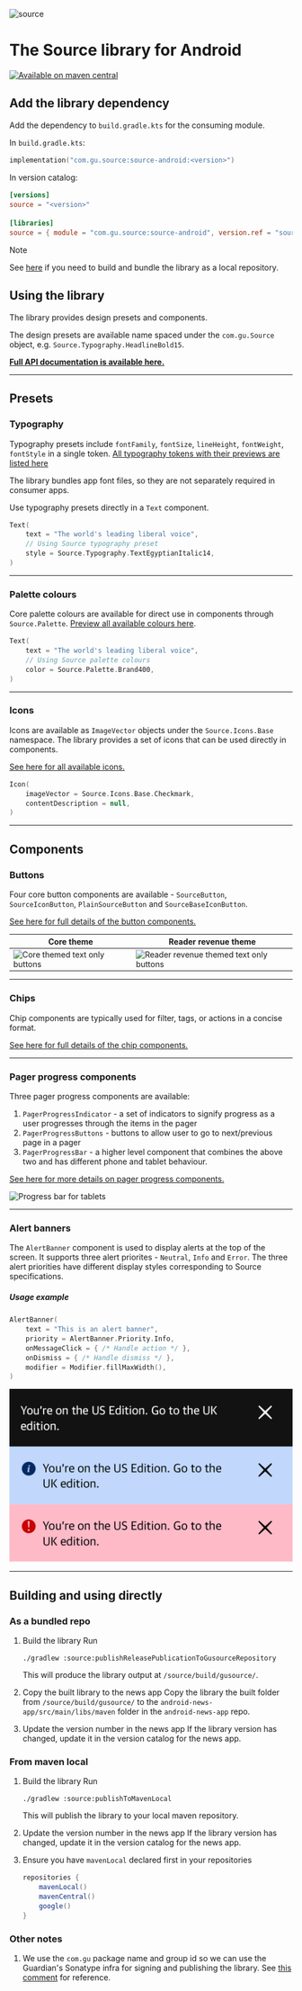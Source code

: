 ![source](https://github.com/guardian/source-android/assets/79363218/3aecb407-00f6-4472-a662-7504d5f0315f)

# The Source library for Android

[![Available on maven central](https://maven-badges.herokuapp.com/maven-central/com.gu.source/source-android/badge.svg)](https://central.sonatype.com/artifact/com.gu.source/source-android)


## Add the library dependency

Add the dependency to `build.gradle.kts` for the consuming module.

In `build.gradle.kts`:

```kotlin
implementation("com.gu.source:source-android:<version>")
```

In version catalog:
```toml
[versions]
source = "<version>"

[libraries]
source = { module = "com.gu.source:source-android", version.ref = "source" }
```

<!-- Alternatively, add it to your app's core design module as an `api` dependency. It will be transitively available to all other modules:

```kotlin
api("com.gu.source:source-android:<version>")
```-->

> [!note]
> See [here](#building-and-using-directly) if you need to build and bundle the library as a local repository.

## Using the library

The library provides design presets and components.

The design presets are available name spaced under the `com.gu.Source` object, e.g. `Source.Typography.HeadlineBold15`.

**[Full API documentation is available here.](https://guardian.github.io/source-apps/android/docs/index.html)**

---

## Presets

### Typography

Typography presets include `fontFamily`, `fontSize`, `lineHeight`, `fontWeight`, `fontStyle` in a single token. [All typography tokens with their previews are listed here](source/src/main/kotlin/com/gu/source/presets/typography/README.md)

The library bundles app font files, so they are not separately required in consumer apps.

Use typography presets directly in a `Text` component.

```kotlin
Text(
    text = "The world's leading liberal voice",
    // Using Source typography preset
    style = Source.Typography.TextEgyptianItalic14,
)
```

---

### Palette colours

Core palette colours are available for direct use in components through `Source.Palette`. [Preview all available colours here](source/src/main/kotlin/com/gu/source/presets/palette/palette.png).

```kotlin
Text(
    text = "The world's leading liberal voice",
    // Using Source palette colours
    color = Source.Palette.Brand400,
)
```

---

### Icons

Icons are available as `ImageVector` objects under the `Source.Icons.Base` namespace. The library provides a set of icons that can be used directly in components.

[See here for all available icons.][icons]

```kotlin
Icon(
    imageVector = Source.Icons.Base.Checkmark,
    contentDescription = null,
)
```

---

## Components

### Buttons

Four core button components are available - `SourceButton`, `SourceIconButton`, `PlainSourceButton` and `SourceBaseIconButton`.

[See here for full details of the button components.][buttons]

| Core theme | Reader revenue theme |
| --- | --- |
| ![Core themed text only buttons](https://github.com/user-attachments/assets/e69393fb-675b-4f0e-9f52-62a28736bcfc) | ![Reader revenue themed text only buttons](https://github.com/user-attachments/assets/7ca3d409-252e-45e1-964f-efd03b1ebe39) |

---

### Chips

Chip components are typically used for filter, tags, or actions in a concise 
format.

[See here for full details of the chip components.][chips]

---

### Pager progress components

Three pager progress components are available:

1. `PagerProgressIndicator` - a set of indicators to signify progress as a user
progresses through the items in the pager
2. `PagerProgressButtons` - buttons to allow user to go to next/previous page
in a pager
3. `PagerProgressBar` - a higher level component that combines the above two
and has different phone and tablet behaviour.

[See here for more details on pager progress components.][pager]


![Progress bar for tablets](https://github.com/user-attachments/assets/ec1c2520-8c2c-42c0-9a8c-631054e77a67)

---

### Alert banners

The `AlertBanner` component is used to display alerts at the top of the screen. It supports three
alert priorites - `Neutral`, `Info` and `Error`. The three alert priorities have different display
styles corresponding to Source specifications.

##### Usage example

```kotlin
AlertBanner(
    text = "This is an alert banner",
    priority = AlertBanner.Priority.Info,
    onMessageClick = { /* Handle action */ },
    onDismiss = { /* Handle dismiss */ },
    modifier = Modifier.fillMaxWidth(),
)
```

![Alert banner variants](docsAssets/alert-examples.png)

----

## Building and using directly

### As a bundled repo

1. Build the library
   Run
   ```shell
   ./gradlew :source:publishReleasePublicationToGusourceRepository
   ```
   This will produce the library output at `/source/build/gusource/`.

2. Copy the built library to the news app
   Copy the library the built folder from `/source/build/gusource/` to the `android-news-app/src/main/libs/maven` folder in the `android-news-app` repo.

3. Update the version number in the news app
   If the library version has changed, update it in the version catalog for the news app.

### From maven local

1. Build the library
   Run
   ```shell
   ./gradlew :source:publishToMavenLocal
   ```
   This will publish the library to your local maven repository.

2. Update the version number in the news app
   If the library version has changed, update it in the version catalog for the news app.
   
3. Ensure you have `mavenLocal` declared first in your repositories
   ```groovy
   repositories {
       mavenLocal()
       mavenCentral()
       google()
   }
   ```

### Other notes

1. We use the `com.gu` package name and group id so we can use the Guardian's Sonatype infra for signing and publishing the library. See [this comment](https://github.com/guardian/source-android/pull/10/files?w=1#r1567071142) for reference. 


[buttons]: ./source/src/main/kotlin/com/gu/source/components/buttons/README.md
[pager]: ./source/src/main/kotlin/com/gu/source/components/pager/README.md
[chips]: ./source/src/main/kotlin/com/gu/source/components/chips/README.md
[icons]: ./source/src/main/kotlin/com/gu/source/icons/README.md